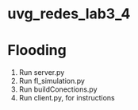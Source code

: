 # uvg_redes_lab3_4

# Flooding

1. Run server.py
2. Run fl_simulation.py
3. Run buildConections.py
4. Run client.py, for instructions
